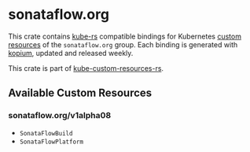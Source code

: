 <!--
SPDX-FileCopyrightText: The kube-custom-resources-rs Authors
SPDX-License-Identifier: 0BSD
 -->

# sonataflow.org

This crate contains [kube-rs](https://kube.rs/) compatible bindings for Kubernetes [custom resources](https://kubernetes.io/docs/tasks/extend-kubernetes/custom-resources/custom-resource-definitions/) of the `sonataflow.org` group. Each binding is generated with [kopium](https://github.com/kube-rs/kopium), updated and released weekly.

This crate is part of [kube-custom-resources-rs](https://github.com/metio/kube-custom-resources-rs).

## Available Custom Resources

### sonataflow.org/v1alpha08
- `SonataFlowBuild`
- `SonataFlowPlatform`
